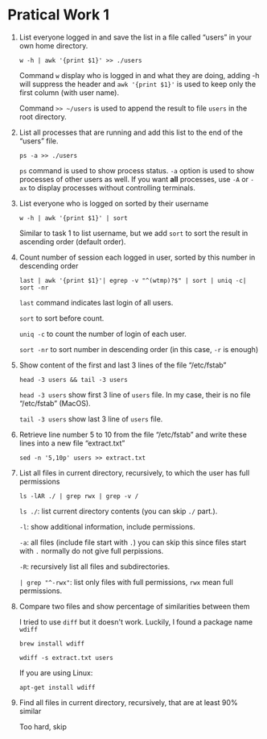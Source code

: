 # Pratical Work 1

1. List everyone logged in and save the list in a file called
“users” in your own home directory.

    ```
    w -h | awk '{print $1}' >> ./users
    ```

    Command `w` display who is logged in and what they are doing, adding -h will suppress the header and `awk '{print $1}'` is used to keep only the first column (with user name).

    Command `>> ~/users` is used to append the result to file `users` in the root directory.

2. List all processes that are running and add this list to the
end of the “users” file.

    ```
    ps -a >> ./users
    ```

    `ps` command is used to show process status. `-a` option is used to show processes of other users as well. If you want **all** processes, use `-A` or `-ax` to display processes without controlling terminals.

3. List everyone who is logged on sorted by their username

    ```
    w -h | awk '{print $1}' | sort
    ```

    Similar to task 1 to list username, but we add `sort` to sort the result in ascending order (default order).

4. Count number of session each logged in user, sorted by this
number in descending order
    ```
    last | awk '{print $1}'| egrep -v "^(wtmp)?$" | sort | uniq -c| sort -nr
    ```

    `last` command indicates last login of all users.

    `sort` to sort before count.

    `uniq -c` to count the number of login of each user.

    `sort -nr` to sort number in descending order (in this case, `-r` is enough)

5. Show content of the first and last 3 lines of the file
“/etc/fstab”

    ```
    head -3 users && tail -3 users
    ```

    `head -3 users` show first 3 line of `users` file. In my case, their is no file “/etc/fstab” (MacOS).

    `tail -3 users` show last 3 line of `users` file.

6. Retrieve line number 5 to 10 from the file “/etc/fstab” and
write these lines into a new file “extract.txt”

    ```
    sed -n '5,10p' users >> extract.txt
    ```

7. List all files in current directory, recursively, to which the
user has full permissions

    ```
    ls -lAR ./ | grep rwx | grep -v /
    ```

    `ls ./`: list current directory contents (you can skip `./` part.).

    `-l`: show additional information, include permissions.

    `-a`: all files (include file start with `.`) you can skip this since files start with `.` normally do not give full perpissions.

    `-R`: recursively list all files and subdirectories.

    `| grep "^-rwx"`: list only files with full permissions, `rwx` mean full permissions.


8. Compare two files and show percentage of similarities
between them

    I tried to use `diff` but it doesn't work. Luckily, I found a package name `wdiff`

    ```
    brew install wdiff

    wdiff -s extract.txt users
    ```

    If you are using Linux:

    ```
    apt-get install wdiff
    ```

9. Find all files in current directory, recursively, that are at
least 90% similar

    Too hard, skip
